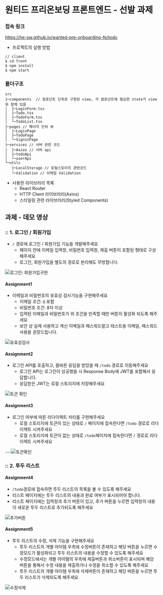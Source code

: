 # 원티드 프리온보딩 프론트엔드 - 선발 과제

### 접속 링크
https://he-sw.github.io/wanted-pre-onboarding-fe/todo

  - 프로젝트의 실행 방법
  ```zsh
  // client
  $ cd front
  $ npm install
  $ npm start
```
  
  ### 폴더구조
```
src
├─components  // 컴포넌트 단위로 구현된 view, 각 컴포넌트에 필요한 state가 view와 함께 있음
│  ├─LoginForm.tsx
│  ├─Todo.tsx
│  ├─TodoForm.tsx
│  └─TodoList.tsx
├─pages // 페이지 단위 뷰
│  ├─LoginPage
│  ├─TodoPage
│  └─SigninPage
├─services // 서버 관련 코드
│  ├─Axios // 서버 api
│  ├─todoApi 
│  └─userApi 
└─utils
   ├─LocalStorage // 로컬스토리지 관련코드
   └─Validation // 이메일 Validation
```
  
- 사용한 라이브러리 목록
  - React Router
  - HTTP Client 라이브러리(Axios)
  - 스타일링 관련 라이브러리(Styled Components)

## 과제 - 데모 영상

### :: 1. 로그인 / 회원가입

- `/` 경로에 로그인 / 회원가입 기능을 개발해주세요
  - 페이지 안에 이메일 입력창, 비밀번호 입력창, 제출 버튼이 포함된 형태로 구성해주세요
  - 로그인, 회원가입을 별도의 경로로 분리해도 무방합니다.

![로그인: 회원가입구현](https://user-images.githubusercontent.com/99246644/185639769-4ca499d5-d457-49c6-b7a2-82c159f15305.gif)


#### Assignment1

- 이메일과 비밀번호의 유효성 검사기능을 구현해주세요
  - 이메일 조건: `@` 포함
  - 비밀번호 조건: 8자 이상
  - 입력된 이메일과 비밀번호가 위 조건을 만족할 때만 버튼이 활성화 되도록 해주세요
  - 보안 상 실제 사용하고 계신 이메일과 패스워드말고 테스트용 이메일, 패스워드 사용을 권장드립니다.

![유효성검사](https://user-images.githubusercontent.com/99246644/185640262-2f87b642-164d-4c5d-9c0e-bb2e4c186ab7.gif)

#### Assignment2

- 로그인 API를 호출하고, 올바른 응답을 받았을 때 `/todo` 경로로 이동해주세요
  - 로그인 API는 로그인이 성공했을 시 Response Body에 JWT를 포함해서 응답합니다.
  - 응답받은 JWT는 로컬 스토리지에 저장해주세요

![토큰 확인](https://user-images.githubusercontent.com/99246644/185640614-db444457-951a-4b36-b1ed-fabe496a6950.gif)


#### Assignment3

- 로그인 여부에 따른 리다이렉트 처리를 구현해주세요
  - 로컬 스토리지에 토큰이 있는 상태로 `/` 페이지에 접속한다면 `/todo` 경로로 리다이렉트 시켜주세요
  - 로컬 스토리지에 토큰이 없는 상태로 `/todo`페이지에 접속한다면 `/` 경로로 리다이렉트 시켜주세요

---![토큰확인](https://user-images.githubusercontent.com/99246644/185640927-c5f835dc-3e55-4706-b830-b7621a1816f7.gif)


### :: 2. 투두 리스트

#### Assignment4

- `/todo`경로에 접속하면 투두 리스트의 목록을 볼 수 있도록 해주세요
- 리스트 페이지에는 투두 리스트의 내용과 완료 여부가 표시되어야 합니다.
- 리스트 페이지에는 입력창과 추가 버튼이 있고, 추가 버튼을 누르면 입력창의 내용이 새로운 투두 리스트로 추가되도록 해주세요

![추가버튼](https://user-images.githubusercontent.com/99246644/185641417-cca6306d-af16-4f8d-ac6f-51ddf0226653.gif)

#### Assignment5

- 투두 리스트의 수정, 삭제 기능을 구현해주세요
  - 투두 리스트의 개별 아이템 우측에 수정버튼이 존재하고 해당 버튼을 누르면 수정모드가 활성화되고 투두 리스트의 내용을 수정할 수 있도록 해주세요
  - 수정모드에서는 개별 아이템의 우측에 제출버튼과 취소버튼이 표시되며 해당 버튼을 통해서 수정 내용을 제출하거나 수정을 취소할 수 있도록 해주세요
  - 투두 리스트의 개별 아이템 우측에 삭제버튼이 존재하고 해당 버튼을 누르면 투두 리스트가 삭제되도록 해주세요

![수정삭제](https://user-images.githubusercontent.com/99246644/185641705-369f4b07-562d-41e7-a4a0-7148b96d09b6.gif)



